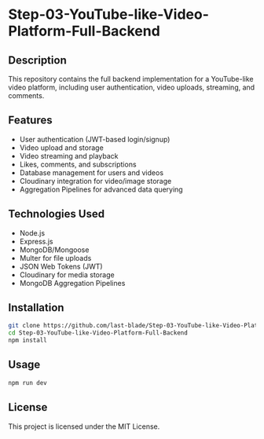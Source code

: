# Step-03-YouTube-like-Video-Platform-Full-Backend

## Description
This repository contains the full backend implementation for a YouTube-like video platform, including user authentication, video uploads, streaming, and comments.

## Features
- User authentication (JWT-based login/signup)
- Video upload and storage
- Video streaming and playback
- Likes, comments, and subscriptions
- Database management for users and videos
- Cloudinary integration for video/image storage
- Aggregation Pipelines for advanced data querying

## Technologies Used
- Node.js
- Express.js
- MongoDB/Mongoose
- Multer for file uploads
- JSON Web Tokens (JWT)
- Cloudinary for media storage
- MongoDB Aggregation Pipelines

## Installation
```sh
git clone https://github.com/last-blade/Step-03-YouTube-like-Video-Platform-Full-Backend.git
cd Step-03-YouTube-like-Video-Platform-Full-Backend
npm install
```

## Usage
```sh
npm run dev
```

## License
This project is licensed under the MIT License.

